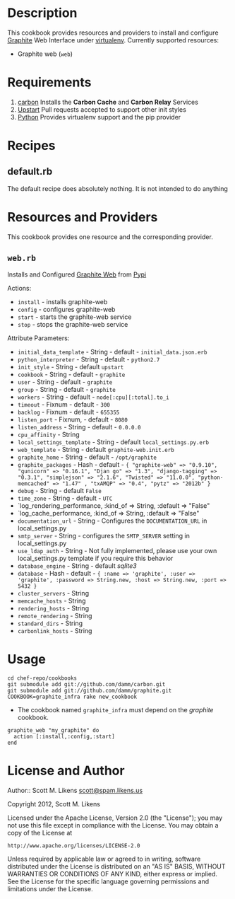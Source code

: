 Description
===========

This cookbook provides resources and providers to install and configure [Graphite](http://graphite.wikidot.com/) Web Interface under [virtualenv](http://pypi.python.org/pypi/virtualenv).  Currently supported resources:

* Graphite web (`web`)

Requirements
============

1. [carbon](http://github.com/damm/carbon/)
  Installs the **Carbon Cache** and **Carbon Relay** Services
2. [Upstart](http://upstart.ubuntu.com/)
  Pull requests accepted to support other init styles
3. [Python](http://github.com/opscode-cookbooks/python/)
  Provides virtualenv support and the pip provider
  
Recipes
============

default.rb
----------

The default recipe does absolutely nothing.  It is not intended to do anything 

Resources and Providers
=======================

This cookbook provides one resource and the corresponding provider.

`web.rb`
-------------

Installs and Configured [Graphite Web](https://github.com/graphite-project/graphite-web) from [Pypi](http://pypi.python.org/pypi/graphite-web)

Actions:

* `install` - installs graphite-web
* `config` - configures graphite-web
* `start` - starts the graphite-web service
* `stop` - stops the graphite-web service

Attribute Parameters:

* `initial_data_template` - String - default -  `initial_data.json.erb`
* `python_interpreter` - String - default - `python2.7`
* `init_style` - String - default `upstart`
* `cookbook` - String - default - `graphite`
* `user` - String - default - `graphite`
* `group` - String - default - `graphite`
* `workers` - String - default - `node[:cpu][:total].to_i`
* `timeout` - Fixnum - default - `300`
* `backlog` - Fixnum - default - `655355`
* `listen_port` - Fixnum, - default - `8080`
* `listen_address` - String - default - `0.0.0.0`
* `cpu_affinity` - String
* `local_settings_template` - String - default `local_settings.py.erb`
* `web_template` - String - default `graphite-web.init.erb`
* `graphite_home` - String - default - `/opt/graphite`
* `graphite_packages` - Hash - default - `{ "graphite-web" => "0.9.10", "gunicorn" => "0.16.1", "Djan
go" => "1.3", "django-tagging" => "0.3.1", "simplejson" => "2.1.6", "Twisted" => "11.0.0", "python-memcached" => "1.47"
, "txAMQP" => "0.4", "pytz" => "2012b" }`
* `debug` - String - default `False`
* `time_zone` - String - default - `UTC`
* `log_rendering_performance, :kind_of => String, :default => "False"
* `log_cache_performance, :kind_of => String, :default => "False"
* `documentation_url` - String - Configures the `DOCUMENTATION_URL` in local_settings.py
* `smtp_server` - String - configures the `SMTP_SERVER` setting in local_settings.py
* `use_ldap_auth` - String - Not fully implemented, please use your own local_settings.py template if you require this behavior
* `database_engine` - String - default *sqlite3*
* `database` - Hash - default - `{ :name => 'graphite', :user => 'graphite', :password => String.new, :host => String.new, :port => 5432 }`
* `cluster_servers` - String 
* `memcache_hosts` - String
* `rendering_hosts` - String
* `remote_rendering` - String
* `standard_dirs` - String
* `carbonlink_hosts` - String
 

Usage
============

```cd chef-repo/cookbooks```  
```git submodule add git://github.com/damm/carbon.git```  
```git submodule add git://github.com/damm/graphite.git```  
```COOKBOOK=graphite_infra rake new_cookbook```  

* The cookbook named ``graphite_infra`` must depend on the *graphite* cookbook.

```graphite_web "my_graphite" do  ```  
```  action [:install,:config,:start]```   
```end```

License and Author
==================
Author:: Scott M. Likens <scott@spam.likens.us>

Copyright 2012, Scott M. Likens

Licensed under the Apache License, Version 2.0 (the "License");
you may not use this file except in compliance with the License.
You may obtain a copy of the License at

    http://www.apache.org/licenses/LICENSE-2.0

Unless required by applicable law or agreed to in writing, software
distributed under the License is distributed on an "AS IS" BASIS,
WITHOUT WARRANTIES OR CONDITIONS OF ANY KIND, either express or implied.
See the License for the specific language governing permissions and
limitations under the License.
  
